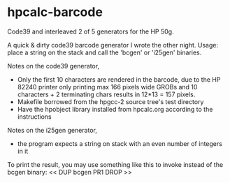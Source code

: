 hpcalc-barcode
=============

Code39 and interleaved 2 of 5 generators for the HP 50g.

A quick & dirty code39 barcode generator I wrote the other night. 
Usage: place a string on the stack and call the 'bcgen' or 'i25gen'
binaries.

Notes on the code39 generator,
* Only the first 10 characters are rendered in the barcode, due to the
HP 82240 printer only printing max 166 pixels wide GROBs and 10
characters + 2 terminating chars results in 12*13 = 157 pixels.
* Makefile borrowed from the hpgcc-2 source tree's test directory
* Have the hpobject library installed from hpcalc.org according to the
instructions

Notes on the i25gen generator,
* the program expects a string on stack with an even number of
integers in it

To print the result, you may use something like this to invoke instead
of the bcgen binary: << DUP bcgen PR1 DROP >>

